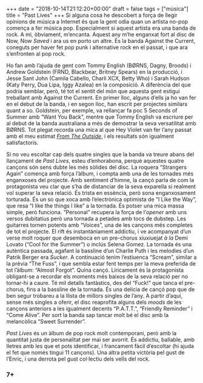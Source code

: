 +++
date = "2018-10-14T21:12:20+00:00"
draft = false
tags = ["música"]
title = "Past Lives"
+++
Si alguna cosa he descobert a força de llegir opinions de música a Internet és que la gent odia quan un artista no-pop comença a fer música pop. Especialment si aquest artista era una banda de rock. A mi, òbviament, m’encanta. Aquest any m’he enganxat fort al disc de Now, Now *Saved* i ara us en porto un altre. És la banda Against the Current, coneguts per haver fet pop punk i alternative rock en el passat, i que ara s’enfronten al pop rock.<!-- more -->

Ho fan amb l’ajuda de gent com Tommy English (BØRNS, Dagny, Broods) i Andrew Goldstein (FRND, Blackbear, Britney Spears) en la producció, i Jesse Sant John (Camila Cabello, Charli XCX, Betty Who) i Sarah Hudson (Katy Perry, Dua Lipa, Iggy Azalea) en la composició. A diferència del que podria semblar, però, té tot el sentit del món que aquesta gent estigui treballant amb Against the Current. En primer lloc, alguns d’ells ja ho van fer en el debut de la banda, i en segon lloc, han escrit per projectes similars quant a so. Goldstein, per exemple, va rellançar fa poc 5 Seconds of Summer amb “Want You Back”, mentre que Tommy English va escriure per al debut de la banda australiana a més de demostrar la seva versatilitat amb BØRNS. Tot plegat recorda una mica al que Hey Violet van fer l’any passat amb el meu estimat [*From The Outside*]( http://enricllonch.com/post/164819796349/from-the-outside), i els resultats són igualment satisfactoris.

Si no veu escoltar cap dels quatre singles que la banda va treure abans del llançament de *Past Lives*, esteu d’enhorabona, perquè aquestes quatre cançons són sens dubte les més sòlides del disc. La roquera “Strangers Again” comença amb força l’àlbum, i compta amb una de les tornades més enganxoses del projecte. Amb sentiment d’himne, la cançó parla de com la protagonista veu clar que s’ha de distanciar de la seva exparella si realment vol superar la seva relació. És trista en essència, però sona enganxosament torturada. És un so que xoca amb l’electrònica optimista de “I Like the Way”, que resa “I like the things I like” a la tornada. És potser una mica massa simple, però funciona. “Personal” recupera la força de l’*opener* amb uns versos dubitatius però una tornada a petades amb tocs de dubstep. Les guitarres tornen potents amb “Voices”, una de les cançons més completes de tot el projecte. El rift és instantàniament addictiu, i ve acompanyat d’un verse molt roquer que desemboca en un pre-chorus xiuxiuejat *à la* Demi Lovato (“Cool for the Summer”) o inclús Selena Gomez. La tornada és una autèntica passada, agafant la bassline d’un Charlie Puth i les melodies d’un Patrik Berger era *Sucker*. A continuació tenim l’estiuenca “Scream”, similar a la prèvia “The Fuss”, i que sembla estar fent temps per la meva preferida de tot l’àlbum: “Almost Forgot”. Quina cançó. Líricament és la protagonista obligant-se a recordar els moments més baixos de la seva relació per no tornar-hi a caure. Té mil detalls fantàstics, des del “Fuck!” que tanca el pre-chorus, fins a la bassline de la tornada. És una delícia de cançó pop que de ben segur trobareu a la llista de millors singles de l’any. A partir d’aquí, sense més singles a oferir, el disc reaprofita alguns dels *moods* de les cançons anteriors a les igualment decents “P.A.T.T.”, “Friendly Reminder” i “Come Alive”. Per sort la banda sap tancar molt bé el disc amb la melancòlica “Sweet Surrender”. 

*Past Lives* és un àlbum de pop rock molt contemporani, però amb la quantitat justa de personalitat per mai ser avorrit. És addictiu, ballable, amb lletres amb les que et pots identificar, i francament fàcil d’escoltar (hi ajuda el fet que només tingui 11 cançons). Una altra petita victòria pel gust de l’Enric, i una derrota pel gust col·lectiu dels vells del rock.

### 7+